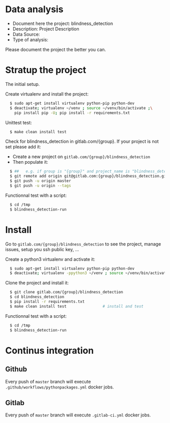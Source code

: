 # Data analysis
- Document here the project: blindness_detection
- Description: Project Description
- Data Source:
- Type of analysis:

Please document the project the better you can.

# Stratup the project

The initial setup.

Create virtualenv and install the project:
```bash
  $ sudo apt-get install virtualenv python-pip python-dev
  $ deactivate; virtualenv ~/venv ; source ~/venv/bin/activate ;\
    pip install pip -U; pip install -r requirements.txt
```

Unittest test:
```bash
  $ make clean install test
```

Check for blindness_detection in gitlab.com/{group}.
If your project is not set please add it:

- Create a new project on `gitlab.com/{group}/blindness_detection`
- Then populate it:

```bash
  $ ##   e.g. if group is "{group}" and project_name is "blindness_detection"
  $ git remote add origin git@gitlab.com:{group}/blindness_detection.git
  $ git push -u origin master
  $ git push -u origin --tags
```

Functionnal test with a script:
```bash
  $ cd /tmp
  $ blindness_detection-run
```
# Install
Go to `gitlab.com/{group}/blindness_detection` to see the project, manage issues,
setup you ssh public key, ...

Create a python3 virtualenv and activate it:
```bash
  $ sudo apt-get install virtualenv python-pip python-dev
  $ deactivate; virtualenv -ppython3 ~/venv ; source ~/venv/bin/activate
```

Clone the project and install it:
```bash
  $ git clone gitlab.com/{group}/blindness_detection
  $ cd blindness_detection
  $ pip install -r requirements.txt
  $ make clean install test                # install and test
```
Functionnal test with a script:
```bash
  $ cd /tmp
  $ blindness_detection-run
``` 

# Continus integration
## Github 
Every push of `master` branch will execute `.github/workflows/pythonpackages.yml` docker jobs.
## Gitlab
Every push of `master` branch will execute `.gitlab-ci.yml` docker jobs.
